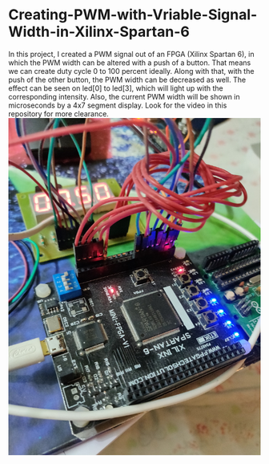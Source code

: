 # Creating-PWM-with-Vriable-Signal-Width-in-Xilinx-Spartan-6
In this project, I created a PWM signal out of an FPGA (Xilinx Spartan 6), in which the PWM width can be altered with a push of a button. That means we can create duty cycle 0 to 100 percent ideally. Along with that, with the push of the other button, the PWM width can be decreased as well. The effect can be seen on led[0] to led[3], which will light up with the corresponding intensity. Also, the current PWM width will be shown in microseconds by a 4x7 segment display. Look for the video in this repository for more clearance. 
![](https://github.com/souvicksaha95/Creating-PWM-with-Vriable-Signal-Width-in-Xilinx-Spartan-6/blob/master/IMG_20200420_192431.jpg)
